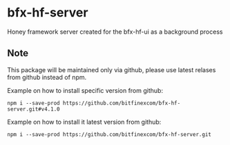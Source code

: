 # bfx-hf-server

Honey framework server created for the bfx-hf-ui as a background process

## Note

This package will be maintained only via github, please use latest relases from github instead of npm.

Example on how to install specific version from github:
```
npm i --save-prod https://github.com/bitfinexcom/bfx-hf-server.git#v4.1.0
```

Example on how to install it latest version from github:
```
npm i --save-prod https://github.com/bitfinexcom/bfx-hf-server.git
```
